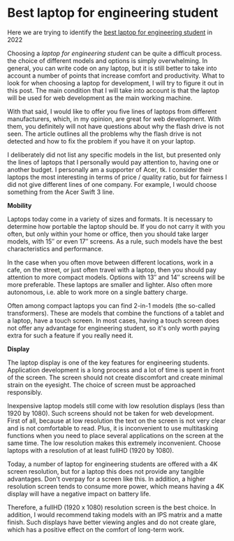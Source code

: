 # Best laptop for engineering student

Here we are trying to identify the <a href="https://qualified.one/blog/software_dev/best-laptop-for-engineering-student/
">best laptop for engineering student</a> in 2022

Choosing a *laptop for engineering student* can be quite a difficult process. the choice of different models and options is simply overwhelming. In general, you can write code on any laptop, but it is still better to take into account a number of points that increase comfort and productivity. What to look for when choosing a laptop for development, I will try to figure it out in this post. The main condition that I will take into account is that the laptop will be used for web development as the main working machine.

With that said, I would like to offer you five lines of laptops from different manufacturers, which, in my opinion, are great for web development. With them, you definitely will not have questions about why the flash drive is not seen. The article outlines all the problems why the flash drive is not detected and how to fix the problem if you have it on your laptop.

I deliberately did not list any specific models in the list, but presented only the lines of laptops that I personally would pay attention to, having one or another budget. I personally am a supporter of Acer, tk. I consider their laptops the most interesting in terms of price / quality ratio, but for fairness I did not give different lines of one company. For example, I would choose something from the Acer Swift 3 line.

**Mobility**

Laptops today come in a variety of sizes and formats. It is necessary to determine how portable the laptop should be. If you do not carry it with you often, but only within your home or office, then you should take larger models, with 15″ or even 17″ screens. As a rule, such models have the best characteristics and performance.

In the case when you often move between different locations, work in a cafe, on the street, or just often travel with a laptop, then you should pay attention to more compact models. Options with 13″ and 14″ screens will be more preferable. These laptops are smaller and lighter. Also often more autonomous, i.e. able to work more on a single battery charge.

Often among compact laptops you can find 2-in-1 models (the so-called transformers). These are models that combine the functions of a tablet and a laptop, have a touch screen. In most cases, having a touch screen does not offer any advantage for engineering student, so it's only worth paying extra for such a feature if you really need it.

**Display**

The laptop display is one of the key features for engineering students. Application development is a long process and a lot of time is spent in front of the screen. The screen should not create discomfort and create minimal strain on the eyesight. The choice of screen must be approached responsibly.

Inexpensive laptop models still come with low resolution displays (less than 1920 by 1080). Such screens should not be taken for web development. First of all, because at low resolution the text on the screen is not very clear and is not comfortable to read. Plus, it is inconvenient to use multitasking functions when you need to place several applications on the screen at the same time. The low resolution makes this extremely inconvenient. Choose laptops with a resolution of at least fullHD (1920 by 1080).

Today, a number of laptop for engineering students are offered with a 4K screen resolution, but for a laptop this does not provide any tangible advantages. Don't overpay for a screen like this. In addition, a higher resolution screen tends to consume more power, which means having a 4K display will have a negative impact on battery life.

Therefore, a fullHD (1920 x 1080) resolution screen is the best choice. In addition, I would recommend taking models with an IPS matrix and a matte finish. Such displays have better viewing angles and do not create glare, which has a positive effect on the comfort of long-term work.
